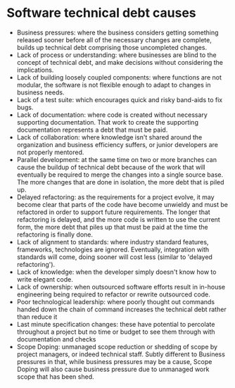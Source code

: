 # Software technical debt causes

* Business pressures: where the business considers getting something released sooner before all of the necessary changes are complete, builds up technical debt comprising those uncompleted changes.
* Lack of process or understanding: where businesses are blind to the concept of technical debt, and make decisions without considering the implications.
* Lack of building loosely coupled components: where functions are not modular, the software is not flexible enough to adapt to changes in business needs.
* Lack of a test suite: which encourages quick and risky band-aids to fix bugs.
* Lack of documentation: where code is created without necessary supporting documentation. That work to create the supporting documentation represents a debt that must be paid.
* Lack of collaboration: where knowledge isn't shared around the organization and business efficiency suffers, or junior developers are not properly mentored.
* Parallel development: at the same time on two or more branches can cause the buildup of technical debt because of the work that will eventually be required to merge the changes into a single source base. The more changes that are done in isolation, the more debt that is piled up.
* Delayed refactoring: as the requirements for a project evolve, it may become clear that parts of the code have become unwieldy and must be refactored in order to support future requirements. The longer that refactoring is delayed, and the more code is written to use the current form, the more debt that piles up that must be paid at the time the refactoring is finally done.
* Lack of alignment to standards: where industry standard features, frameworks, technologies are ignored. Eventually, integration with standards will come, doing sooner will cost less (similar to 'delayed refactoring').
* Lack of knowledge: when the developer simply doesn't know how to write elegant code.
* Lack of ownership: when outsourced software efforts result in in-house engineering being required to refactor or rewrite outsourced code.
* Poor technological leadership: where poorly thought out commands handed down the chain of command increases the technical debt rather than reduce it
* Last minute specification changes: these have potential to percolate throughout a project but no time or budget to see them through with documentation and checks
* Scope Doping: unmanaged scope reduction or shedding of scope by project managers, or indeed technical staff. Subtly different to Business pressures in that, while business pressures may be a cause, Scope Doping will also cause business pressure due to unmanaged work scope that has been shed.
